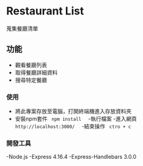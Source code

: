 # Restaurant List
蒐集餐廳清單

## 功能
- 觀看餐廳列表
- 取得餐廳詳細資料
- 搜尋特定餐廳

### 使用
- 將此專案存放至電腦，打開終端機進入存放資料夾 
- 安裝npm套件
  ```  npm install   ```
-執行檔案
-進入網頁
  ```  http://localhost:3000/   ```
-結束操作
  ```  ctro + c   ```


### 開發工具
-Node.js
-Express 4.16.4
-Express-Handlebars 3.0.0
